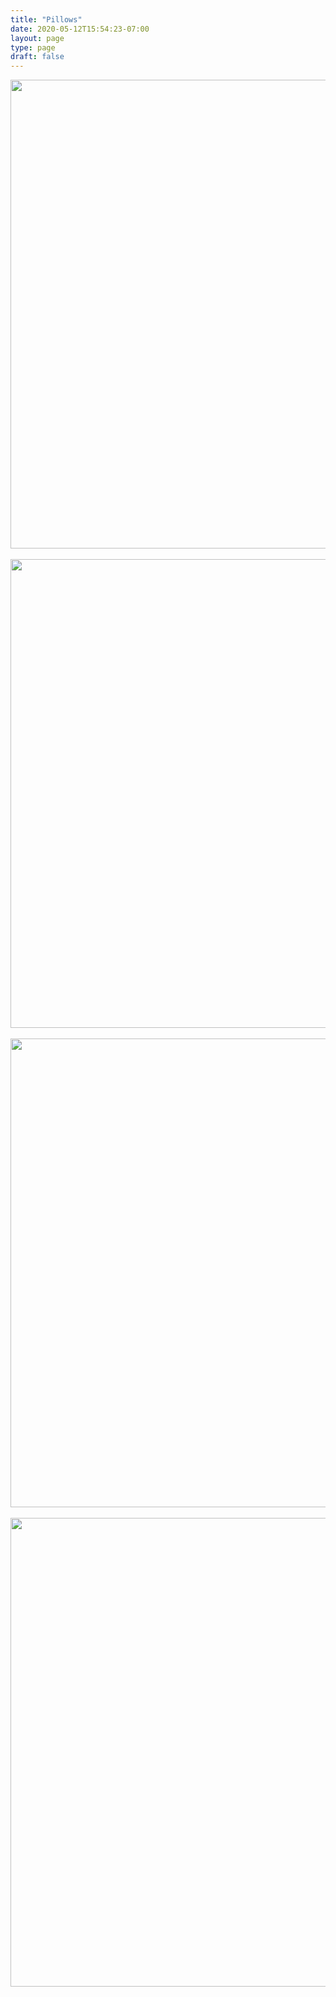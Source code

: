 ```yaml
---
title: "Pillows"
date: 2020-05-12T15:54:23-07:00
layout: page
type: page
draft: false
---
```

<style type="text/css" rel="stylesheet">
IMG.centered {
display: block;
margin-left: auto;
margin-right: auto }
</style>

<img class="centered" src="/img/IMG_0683.png" width=750></img>
<br/>
<img class="centered" src="/img/IMG_0685.png" width=750></img>
<br/>
<img class="centered" src="/img/IMG_0686.png" width=750></img>
<br/>
<img class="centered" src="/img/IMG_0687.png" width=750></img>
<br/>
